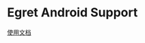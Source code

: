 Egret Android Support
=====================

[使用文档](https://github.com/egret-labs/egret-core/wiki/An%20Introduction%20To%20Egret%20Native%20Solution/Android)
